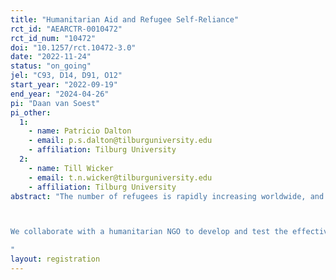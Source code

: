 ```yaml
---
title: "Humanitarian Aid and Refugee Self-Reliance"
rct_id: "AEARCTR-0010472"
rct_id_num: "10472"
doi: "10.1257/rct.10472-3.0"
date: "2022-11-24"
status: "on_going"
jel: "C93, D14, D91, O12"
start_year: "2022-09-19"
end_year: "2024-04-26"
pi: "Daan van Soest"
pi_other:
  1:
    - name: Patricio Dalton
    - email: p.s.dalton@tilburguniversity.edu
    - affiliation: Tilburg University
  2:
    - name: Till Wicker
    - email: t.n.wicker@tilburguniversity.edu
    - affiliation: Tilburg University
abstract: "The number of refugees is rapidly increasing worldwide, and this trend is expected to continue. Humanitarian aid organisations increasingly use cash transfers to help recipients regain control of their lives. While a recent pilot program in Uganda documented that cash transfers improved refugees’ short-run quality of life, they did not encourage savings and investments, failing to strengthen refugees’ long-term self-reliance. This is consistent with the view that poverty is multifaceted, and that merely relaxing the financial constraint is not sufficient to escape poverty. 

We collaborate with a humanitarian NGO to develop and test the effectiveness of innovative, low-cost, and scalable interventions aimed at increasing the impact of cash transfers on self-reliance, via a Randomized Controlled Trial among 861 refugee households (~5300 refugees) in Uganda.
"
layout: registration
---
```


